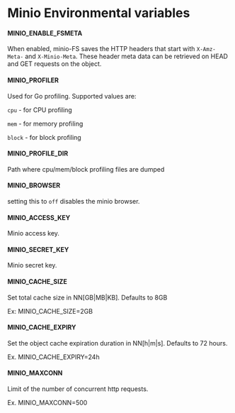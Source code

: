 # Minio Environmental variables

#### MINIO_ENABLE_FSMETA
When enabled, minio-FS saves the HTTP headers that start with `X-Amz-Meta-` and `X-Minio-Meta`. These header meta data can be retrieved on HEAD and GET requests on the object.

#### MINIO_PROFILER
Used for Go profiling. Supported values are:

`cpu` - for CPU profiling

`mem` - for memory profiling

`block` - for block profiling

#### MINIO_PROFILE_DIR

Path where cpu/mem/block profiling files are dumped

#### MINIO_BROWSER

setting this to `off` disables the minio browser.

#### MINIO_ACCESS_KEY

Minio access key.

#### MINIO_SECRET_KEY

Minio secret key.

#### MINIO_CACHE_SIZE

Set total cache size in NN[GB|MB|KB]. Defaults to 8GB

Ex: MINIO_CACHE_SIZE=2GB

#### MINIO_CACHE_EXPIRY

Set the object cache expiration duration in NN[h|m|s]. Defaults to 72 hours.

Ex. MINIO_CACHE_EXPIRY=24h

#### MINIO_MAXCONN

Limit of the number of concurrent http requests.

Ex. MINIO_MAXCONN=500
